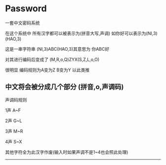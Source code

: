# Password
一套中文密码系统

在这个系统中 所有汉字都可以被表示为(拼音大写,声调) 如你好可以表示为(NI,3)(HAO,3)

这是一串字符串 (NI,3)ABC(HAO,3)其意思为 你ABC好

对其进行编码后变成了 (M,R,o,Q)ZYX(S,Z,L,o,O) 

很明显 编码规则为A变为Z B变为Y 以此类推

中文将会被分成几个部分 (拼音,o,声调码)
-------------------

声调码规则

1声 A~F

2声 G~L

3声 M~R

4声 S~X

其他字符全为此汉字作废(输入时如果声调不是1~4也会照此处理)

------------------------
